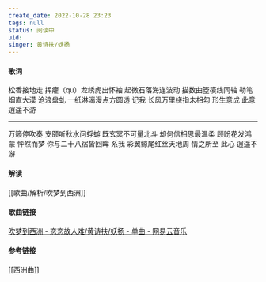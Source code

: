 ```yaml
---
create_date: 2022-10-28 23:23
tags: null
status: 阅读中 
uid: 
singer: 黄诗扶/妖扬
---
```

#### 歌词

松香接地走
挥癯（qu）龙绣虎出怀袖
起微石落海连波动
描数曲箜篌线同轴
勒笔烟直大漠 沧浪盘虬
一纸淋漓漫点方圆透
记我 长风万里绕指未相勾
形生意成 此意 逍遥不游

---
万籁停吹奏
支颐听秋水问蜉蝣
既玄冥不可量北斗
却何信相思最温柔
顾盼花发鸿蒙 怦然而梦
你与二十八宿皆回眸
系我 彩翼鲸尾红丝天地周
情之所至 此心 逍遥不游

#### 解读
[[歌曲/解析/吹梦到西洲]]

#### 歌曲链接

[吹梦到西洲 - 恋恋故人难/黄诗扶/妖扬 - 单曲 - 网易云音乐](https://music.163.com/song?id=1376873330&userid=84019341)
#### 参考链接

[[西洲曲]]